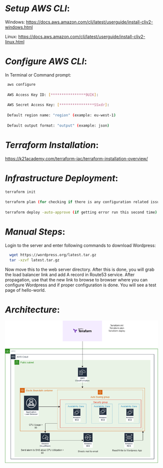 # _**Setup AWS CLI**_:

Windows:
https://docs.aws.amazon.com/cli/latest/userguide/install-cliv2-windows.html

Linux:
https://docs.aws.amazon.com/cli/latest/userguide/install-cliv2-linux.html


# _**Configure AWS CLI**_:

In Terminal or Command prompt:


```bash
 aws configure
 
 AWS Access Key ID: [****************9UIK]:
 
 AWS Secret Access Key: [****************SSxdr]:
 
 Default region name: "region" (example: eu-west-1)
 
 Default output format: "output" (example: json)
```


# _**Terraform Installation**_:

https://k21academy.com/terraform-iac/terraform-installation-overview/


# _**Infrastructure Deployment**_:

```bash
terraform init

terraform plan (for checking if there is any configuration related issue)

terraform deploy -auto-approve (if getting error run this second time)
```


# _**Manual Steps**_:

Login to the server and enter following commands to download Wordpress:

```bash
  wget https://wordpress.org/latest.tar.gz
  tar -xzvf latest.tar.gz
```

Now move this to the web server directory. After this is done, you will grab the load balancer link and add A record in Route53 service. After propagation, use that the new link to browse to browser where you can configure Wordpress and if proper configuration is done. You will see a test page of hello-world.

# _**Architecture**_:

![App Screenshot](https://raw.githubusercontent.com/yaseenzafar/Terraform-AWS-Beanstalk/main/Terraform%20and%20AWS%20Beanstalk%20architecture.png)
